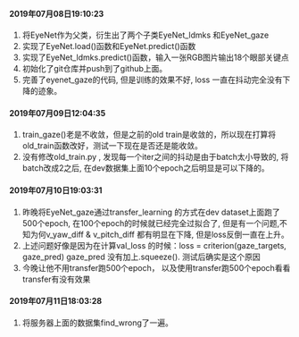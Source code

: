 #### 2019年07月08日19:10:23

1. 将EyeNet作为父类，衍生出了两个子类EyeNet_ldmks 和EyeNet_gaze
2. 实现了EyeNet.load()函数和EyeNet.predict()函数
3. 实现了EyeNet_ldmks.predict()函数，输入一张RGB图片输出18个眼部关键点
4. 初始化了git仓库并push到了github上面。
5. 完善了eyenet_gaze的代码, 但是训练的效果不好, loss 一直在抖动完全没有下降的迹象。

#### 2019年07月09日12:04:35

1. train_gaze()老是不收敛，但是之前的old train是收敛的，所以现在打算将old_train函数改好，测试一下现在是否还是能收敛。
2. 没有修改old_train.py , 发现每一个iter之间的抖动是由于batch太小导致的, 将batch改成2之后, 在dev数据集上面10个epoch之后明显是可以下降的。

#### 2019年07月10日19:03:31
1. 昨晚将EyeNet_gaze通过transfer_learning 的方式在dev dataset上面跑了500个epoch, 在100个epoch的时候就已经完全过拟合了, 但是有一个问题,不知为何v_yaw_diff & v_pitch_diff 都有明显在下降, 但是loss反倒一直在上升。
2. 上述问题好像是因为在计算val_loss 的时候：loss = criterion(gaze_targets, gaze_pred) gaze_pred 没有加上.squeeze(). 测试后确实是这个原因
3. 今晚让他不用transfer跑500个epoch， 以及使用transfer跑500个epoch看看transfer有没有效果

#### 2019年07月11日18:03:28
1. 将服务器上面的数据集find_wrong了一遍。